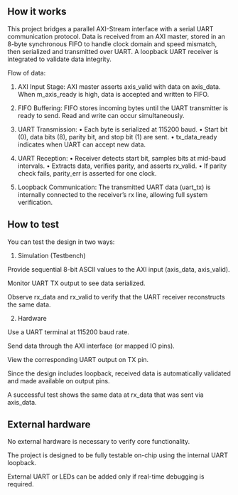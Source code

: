 <!---

This file is used to generate your project datasheet. Please fill in the information below and delete any unused
sections.

You can also include images in this folder and reference them in the markdown. Each image must be less than
512 kb in size, and the combined size of all images must be less than 1 MB.
-->

## How it works

This project bridges a parallel AXI-Stream interface with a serial UART communication protocol.
Data is received from an AXI master, stored in an 8-byte synchronous FIFO to handle clock domain and speed mismatch, then serialized and transmitted over UART. A loopback UART receiver is integrated to validate data integrity.

Flow of data: 

1.	AXI Input Stage: AXI master asserts axis_valid with data on axis_data. When m_axis_ready is high, data is accepted and written to FIFO.

2.	FIFO Buffering: FIFO stores incoming bytes until the UART transmitter is ready to send. Read and write can occur simultaneously.

3.	UART Transmission:
•	Each byte is serialized at 115200 baud.
•	Start bit (0), data bits (8), parity bit, and stop bit (1) are sent.
•	tx_data_ready indicates when UART can accept new data.

4.	UART Reception:
•	Receiver detects start bit, samples bits at mid-baud intervals.
•	Extracts data, verifies parity, and asserts rx_valid.
•	If parity check fails, parity_err is asserted for one clock.

5.	Loopback Communication: The transmitted UART data (uart_tx) is internally connected to the receiver’s rx line, allowing full system verification.

## How to test

You can test the design in two ways:

1. Simulation (Testbench)

Provide sequential 8-bit ASCII values to the AXI input (axis_data, axis_valid).

Monitor UART TX output to see data serialized.

Observe rx_data and rx_valid to verify that the UART receiver reconstructs the same data.

2. Hardware

Use a UART terminal at 115200 baud rate.

Send data through the AXI interface (or mapped IO pins).

View the corresponding UART output on TX pin.

Since the design includes loopback, received data is automatically validated and made available on output pins.

A successful test shows the same data at rx_data that was sent via axis_data.

## External hardware

No external hardware is necessary to verify core functionality.

The project is designed to be fully testable on-chip using the internal UART loopback.

External UART or LEDs can be added only if real-time debugging is required.
